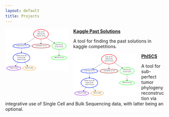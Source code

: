 ```yaml
---
layout: default
title: Projects
---
```


<p><img width="200" src="/assets/phiscs.png" alt="" style="float:left;margin-right:15px;">
  <p>
    <a href="http://github.com/faridrashidi/kaggle"><b>Kaggle Past Solutions</b></a>
  </p>
  <p>
    A tool for finding the past solutions in kaggle competitions.
  </p>
</p>

<p><img width="200" src="/assets/phiscs.png" alt="" style="float:left;margin-right:15px;">
  <p>
    <a href="https://github.com/haghshenas/PhISCS"><b>PhISCS</b></a>
  </p>
  <p>
    A tool for sub-perfect tumor phylogeny reconstruction via integrative use of Single Cell and Bulk Sequencing data, with latter being an optional.
  </p>
</p>

